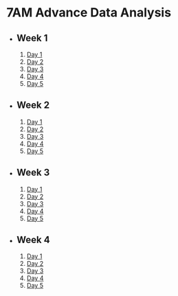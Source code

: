 # 7AM Advance Data Analysis

- ## Week 1

   1. [Day 1](https://www.facebook.com/iCodeguru/videos/456473543445962)
   2. [Day 2](https://www.facebook.com/iCodeguru/videos/1835068673665369)
   3. [Day 3](https://www.facebook.com/iCodeguru/videos/458783026722404/)
   4. [Day 4](https://www.facebook.com/iCodeguru/videos/3758930957768045)
   5. [Day 5](https://www.facebook.com/iCodeguru/videos/841553991146917)

- ## Week 2

   1. [Day 1](https://www.facebook.com/iCodeguru/videos/1853295728467291)
   2. [Day 2](https://www.facebook.com/iCodeguru/videos/983693103476932)
   3. [Day 3](https://www.facebook.com/iCodeguru/videos/2855836614554364)
   4. [Day 4](https://www.facebook.com/iCodeguru/videos/350844517621083)
   5. [Day 5](https://www.facebook.com/iCodeguru/videos/1139485383955052)

- ## Week 3

   1. [Day 1](https://www.facebook.com/iCodeguru/videos/748884260471496)
   2. [Day 2](https://www.facebook.com/iCodeguru/videos/812982130369277)
   3. [Day 3](https://www.facebook.com/iCodeguru/videos/1006896360801138)
   4. [Day 4](https://www.facebook.com/iCodeguru/videos/1294379251521141)
   5. [Day 5](https://www.facebook.com/iCodeguru/videos/774103318141359)

- ## Week 4

   1. [Day 1](https://www.facebook.com/iCodeguru/videos/457321313597546)
   2. [Day 2](https://www.facebook.com/iCodeguru/videos/760788959590423)
   3. [Day 3](https://www.facebook.com/iCodeguru/videos/458546126661357)
   4. [Day 4]()
   5. [Day 5]()

<!-- - ## Week

   1. [Day 1](https://www.facebook.com/iCodeguru/videos/1697472877456048)
   2. [Day 2](https://www.facebook.com/iCodeguru/videos/319162861246546)
   3. [Day 3](https://www.facebook.com/iCodeguru/videos/1636640587099152)
   4. [Day 4]()
   5. [Day 5]() -->

<!-- - ## Week

   1. [Day 1]()
   2. [Day 2]()
   3. [Day 3]()
   4. [Day 4]()
   5. [Day 5]() -->